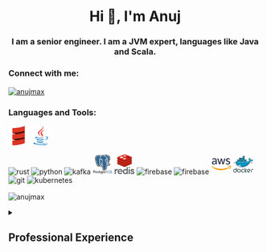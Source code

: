 <!--
**anujmax/anujmax** is a ✨ _special_ ✨ repository because its `README.md` (this file) appears on your GitHub profile.

Here are some ideas to get you started:

- 🔭 I’m currently working on ...
- 🌱 I’m currently learning ...
- 👯 I’m looking to collaborate on ...
- 🤔 I’m looking for help with ...
- 💬 Ask me about ...
- 📫 How to reach me: ...
- 😄 Pronouns: ...
- ⚡ Fun fact: ...
-->

<h1 align="center">Hi 👋, I'm Anuj</h1>
<h3 align="center">I am a senior engineer. I am a JVM expert, languages like Java and Scala.</h3>

<h3 align="left">Connect with me:</h3>
<p align="left">
<a href="https://linkedin.com/in/anujmax" target="blank"><img align="center" src="https://raw.githubusercontent.com/rahuldkjain/github-profile-readme-generator/master/src/images/icons/Social/linked-in-alt.svg" alt="anujmax" height="30" width="40" /></a>
</p>

<h3 align="left">Languages and Tools:</h3>

<img src="https://raw.githubusercontent.com/devicons/devicon/master/icons/scala/scala-original.svg" alt="scala" width="40" height="40"/> 

<img src="https://raw.githubusercontent.com/devicons/devicon/master/icons/java/java-original.svg" alt="java" width="40" height="40"/> 

<p align="left"> <img src="https://www.vectorlogo.zone/logos/rust-lang/rust-lang-icon.svg" alt="rust" width="40" height="40"/> 

<img src="https://www.vectorlogo.zone/logos/python/python-icon.svg" alt="python" width="40" height="40"/>

<img src="https://www.vectorlogo.zone/logos/apache_kafka/apache_kafka-icon.svg" alt="kafka" width="40" height="40"/> 

<img src="https://raw.githubusercontent.com/devicons/devicon/master/icons/postgresql/postgresql-original-wordmark.svg" alt="postgresql" width="40" height="40"/> 

<img src="https://raw.githubusercontent.com/devicons/devicon/master/icons/redis/redis-original-wordmark.svg" alt="redis" width="40" height="40"/> 

<img src="https://www.vectorlogo.zone/logos/firebase/firebase-icon.svg" alt="firebase" width="40" height="40"/> 

<img src="https://www.vectorlogo.zone/logos/firebase/firebase-icon.svg" alt="firebase" width="40" height="40"/> 

<img src="https://raw.githubusercontent.com/devicons/devicon/master/icons/amazonwebservices/amazonwebservices-original-wordmark.svg" alt="aws" width="40" height="40"/> 

<img src="https://raw.githubusercontent.com/devicons/devicon/master/icons/docker/docker-original-wordmark.svg" alt="docker" width="40" height="40"/> 

<img src="https://www.vectorlogo.zone/logos/git-scm/git-scm-icon.svg" alt="git" width="40" height="40"/> 

<img src="https://www.vectorlogo.zone/logos/kubernetes/kubernetes-icon.svg" alt="kubernetes" width="40" height="40"/>


</p>

<p><img align="center" src="https://github-readme-stats.vercel.app/api/top-langs?username=anujmax&show_icons=true&locale=en&layout=compact" alt="anujmax" /></p>

 <details>
      <summary><h2> Professional Experience</h2></summary>
<h3> I have 11+ years of experience in building software, leading technical development and 2 years
experience managing teams across a variety of domains. </h3>

### Atato - Remote, India 
#### Product Lead
**August 2021 - August 2023**

Atato is a custodial crypto wallet built with ReactJS, Python/Django, and PostgreSQL, deployed on GCP. It uses secure protocols (BIP32, BIP44, MPC TSS) and integrates with Alchemy/Infura. As Product & Engineering lead, I managed a 10-person team, defined the roadmap, created epics, and implemented key features like sweep functionality, BYOT/BYOC support, Chargify integration, and crucial Bitcoin support for user onboarding.

**Technologies:** Python, Django, Web3, EVM, PostgreSQL, GCP, ReactJs

### Agoda - Bangkok, Thailand 
#### Senior Software Engineer
**September 2018 - July 2021**

I began at Agoda on the ReactJS front-end team, focusing on conversion optimization and UI improvements for bookings. After a year, I transitioned to backend and data, designing scalable systems (Scala, Akka) for their multi-datacenter environment. I built revenue-generating products (Cancel/Rebook, Global Coupons) and revamped the booking amendment flow.

**Technologies:** Scala, Akka, Cats, Mysql, Kafka, ReactJs

### Celebr8 
#### CTO and Co Founder
**August 2020 - November 2020**

I co-founded India's first AR celebration platform ("Celebr8") from the ground up. I managed a team of freelance AR developers (Unity) and built the backend with Firebase (Real-time DB for chat, Cloud Functions, Firestore for location data).

**Technologies:** NodeJs, Google Firebase, RealtimeDB, Firestore, Cloud Functions.

### ServiceRocket - KL, Malaysia 
#### Agile Developer
**March 2017 - September 2018**

Built a B2B SaaS learning platform (Java/Spring, Postgres). Implemented secure student progress tracking (JWT) and course purchase system. Led a data migration using AWS (SQS, Lambda, DynamoDB) to minimize downtime.

**Technologies:** Java, Spring, Hibernate, AWS, JWT.

### MakeMyTrip - Gurugram, India 
#### Senior Software Engineer
**January 2016 - March 2017**

Built "Meet and Beat" competitor price analysis tool (Java/MySQL) that boosted employee recognition and later graduated to a core product. Also developed a high-volume (1M searches/day) customer persuasion system (Spring Boot, Kafka, MySQL) that increased booking conversions by 5%, leading to a promotion.

**Technologies:** Java, Spring Boot, Kafka, Redis.

### Oracle - Bengaluru, India 
#### Member of Technical Staff
**March 2014 - January 2016**

Built a Groovy/Grails Git alternative for versioning Oracle's internal RDBMS tools and deployed a build-time insights dashboard.

**Technologies:** Groovy and Grails.

### Wipro - Bengaluru, India 
#### Project Engineer
**August 2012 - February 2014**

Aced Wipro's Java/SQL training, integrated a complex authorization system, and built a report generation system for a major Irish bank (Java/Servlets).
</details>


